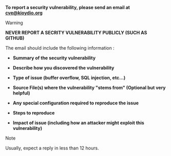 **To report a security vulnerability, please send an email at cve@kioydio.org**

> [!WARNING]
> **NEVER REPORT A SECRITY VULNERABILITY PUBLICLY (SUCH AS GITHUB)**


The email should include the following information :

* **Summary of the security vulnerability**

* **Describe how you discovered the vulnerability**

* **Type of issue (buffer overflow, SQL injection, etc...)**

* **Source File(s) where the vulnerability "stems from" (Optional but very helpful)**

* **Any special configuration required to reproduce the issue**

* **Steps to reproduce**

* **Impact of issue (including how an attacker might exploit this vulnerability)**

> [!NOTE]
> Usually, expect a reply in less than 12 hours.
